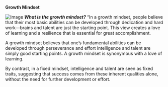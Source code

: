 **Growth Mindset**


![Image](https://tofasakademi.com/wp-content/uploads/2019/06/growth-mindset3.png)
***What is the growth mindset?***
“In a growth mindset, people believe that their most basic abilities can be developed through dedication and hard work—brains and talent are just the starting point. This view creates a love of learning and a resilience that is essential for great accomplishment.

A growth mindset believes that one’s fundamental abilities can be developed through perseverance and effort intelligence and talent are simply good starting points. A growth mindset is synonymous with a love of learning.

By contrast, in a fixed mindset, intelligence and talent are seen as fixed traits, suggesting that success comes from these inherent qualities alone, without the need for further development or effort.
